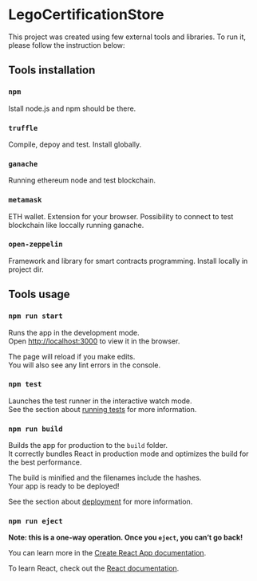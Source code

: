 # LegoCertificationStore

This project was created using few external tools and libraries. To run it, please follow the instruction below:

## Tools installation

### `npm`
Istall node.js and npm should be there.
### `truffle`
Compile, depoy and test. Install globally.
### `ganache`
Running ethereum node and test blockchain. 
### `metamask`
ETH wallet. Extension for your browser. Possibility to connect to test blockchain like loccally running ganache. 
### `open-zeppelin`
Framework and library for smart contracts programming. Install locally in project dir. 

## Tools usage

### `npm run start`
Runs the app in the development mode.<br>
Open [http://localhost:3000](http://localhost:3000) to view it in the browser.

The page will reload if you make edits.<br>
You will also see any lint errors in the console.

### `npm test`

Launches the test runner in the interactive watch mode.<br>
See the section about [running tests](https://facebook.github.io/create-react-app/docs/running-tests) for more information.

### `npm run build`

Builds the app for production to the `build` folder.<br>
It correctly bundles React in production mode and optimizes the build for the best performance.

The build is minified and the filenames include the hashes.<br>
Your app is ready to be deployed!

See the section about [deployment](https://facebook.github.io/create-react-app/docs/deployment) for more information.

### `npm run eject`

**Note: this is a one-way operation. Once you `eject`, you can’t go back!**

You can learn more in the [Create React App documentation](https://facebook.github.io/create-react-app/docs/getting-started).

To learn React, check out the [React documentation](https://reactjs.org/).
